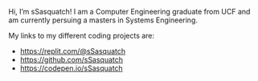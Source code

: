 Hi, I’m sSasquatch! I am a Computer Engineering graduate from UCF and am currently persuing a masters in Systems Engineering.

My links to my different coding projects are:
- https://replit.com/@sSasquatch
- https://github.com/sSasquatch
- https://codepen.io/sSasquatch

<!---
sSasquatch/sSasquatch is a ✨ special ✨ repository because its `README.md` (this file) appears on your GitHub profile.
You can click the Preview link to take a look at your changes.
--->
